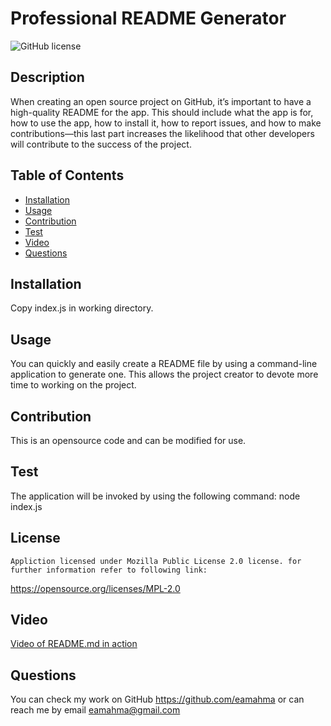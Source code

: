 # Professional README Generator
![GitHub license](https://img.shields.io/badge/License-MPL%202.0-brightgreen.svg)
## Description
When creating an open source project on GitHub, it’s important to have a high-quality README for the app. This should include what the app is for, how to use the app, how to install it, how to report issues, and how to make contributions&mdash;this last part increases the likelihood that other developers will contribute to the success of the project.
 
## Table of Contents
- [Installation](#Installation)
- [Usage](#Usage)
- [Contribution](#Contribution)
- [Test](#test)
- [Video](#video)
- [Questions](#questions)


## Installation
Copy index.js in working directory.
  
## Usage
You can quickly and easily create a README file by using a command-line application to generate one. This allows the project creator to devote more time to working on the project.

## Contribution
This is an opensource code and can be modified for use.

## Test
The application will be invoked by using the following command:
node index.js

## License
    Appliction licensed under Mozilla Public License 2.0 license. for further information refer to following link:
https://opensource.org/licenses/MPL-2.0

## Video
[Video of README.md in action](https://drive.google.com/file/d/1si6WfXYJNvJVC9FCzX9T_t8g0iTupqIR/view)

## Questions
You can check my work on GitHub https://github.com/eamahma or can reach me by email eamahma@gmail.com


